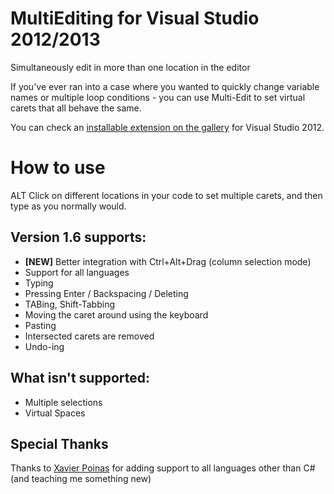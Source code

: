 MultiEditing for Visual Studio 2012/2013
===================================
Simultaneously edit in more than one location in the editor

If you've ever ran into a case where you wanted to quickly change variable names or multiple loop conditions - you can use Multi-Edit to set virtual carets that all behave the same.

You can check an [installable extension on the gallery](http://visualstudiogallery.msdn.microsoft.com/2beb9705-b568-45d1-8550-751e181e3aef) for Visual Studio 2012.

How to use
===========
ALT Click on different locations in your code to set multiple carets, and then type as you normally would.

Version 1.6 supports:
---------------------
* **[NEW]** Better integration with Ctrl+Alt+Drag (column selection mode)
* Support for all languages
* Typing
* Pressing Enter / Backspacing / Deleting
* TABing, Shift-Tabbing
* Moving the caret around using the keyboard
* Pasting
* Intersected carets are removed
* Undo-ing
  
What isn't supported:
---------------------
* Multiple selections
* Virtual Spaces

Special Thanks
-------------------
Thanks to [Xavier Poinas](https://github.com/xps) for adding support to all languages other than C# (and teaching me something new)
